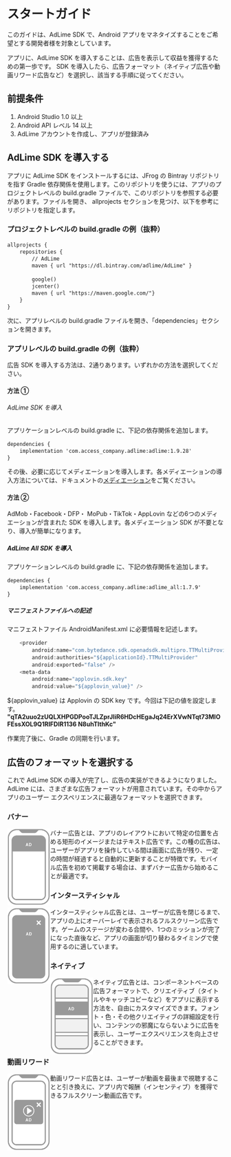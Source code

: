 # スタートガイド
このガイドは、AdLime SDK で、Android アプリをマネタイズすることをご希望とする開発者様を対象としています。

アプリに、AdLime SDK を導入することは、広告を表示して収益を獲得するための第一歩です。 SDK を導入したら、広告フォーマット（ネイティブ広告や動画リワード広告など）を選択し、該当する手順に従ってください。

## 前提条件

1. Android Studio 1.0 以上
2. Android API レベル 14 以上
3. AdLime アカウントを作成し、アプリが登録済み

## AdLime SDK を導入する

アプリに AdLime SDK をインストールするには、JFrog の Bintray リポジトリを指す Gradle 依存関係を使用します。このリポジトリを使うには、アプリのプロジェクトレベルの build.gradle ファイルで、このリポジトリを参照する必要があります。ファイルを開き、 allprojects セクションを見つけ、以下を参考にリポジトリを指定します。

### プロジェクトレベルの build.gradle の例（抜粋）

```
allprojects {
    repositories {
        // AdLime
        maven { url "https://dl.bintray.com/adlime/AdLime" }

        google()
        jcenter()
        maven { url "https://maven.google.com/"}
    }
}
```
次に、アプリレベルの build.gradle ファイルを開き、「dependencies」セクションを開きます。

### アプリレベルの build.gradle の例（抜粋）
広告 SDK を導入する方法は、2通りあります。いずれかの方法を選択してください。

#### 方法 ①

###### AdLime SDK を導入
アプリケーションレベルの build.gradle に、下記の依存関係を追加します。
```
dependencies {
    implementation 'com.access_company.adlime:adlime:1.9.28'
}
```
その後、必要に応じてメディエーションを導入します。各メディエーションの導入方法については、ドキュメントの[メディエーション](./Interstitial.md)をご覧ください。

#### 方法 ②
AdMob・Facebook・DFP・ MoPub・TikTok・AppLovin などの6つのメディエーションが含まれた SDK を導入します。各メディエーション SDK が不要となり、導入が簡単になります。

##### AdLime All SDK を導入
アプリケーションレベルの build.gradle に、下記の依存関係を追加します。
```
dependencies {
    implementation 'com.access_company.adlime:adlime_all:1.7.9'
}
```
##### マニフェストファイルへの記述
マニフェストファイル AndroidManifest.xml に必要情報を記述します。
```java
    <provider
        android:name="com.bytedance.sdk.openadsdk.multipro.TTMultiProvider"
        android:authorities="${applicationId}.TTMultiProvider"
        android:exported="false" />
    <meta-data
        android:name="applovin.sdk.key"
        android:value="${applovin_value}" />
```
${applovin_value} は Applovin の SDK key です。今回は下記の値を設定します。 **"qTA2uuo2zUQLXHPGDPooTJLZprJIiR6HDcHEgaJq24ErXVwNTqt73MlOFEssXOL9Q1RIFDlR1136
N8uhTlthKc"**

作業完了後に、Gradle の同期を行います。

## 広告のフォーマットを選択する

これで AdLime SDK の導入が完了し、広告の実装ができるようになりました。 AdLime には、さまざまな広告フォーマットが用意されています。その中からアプリのユーザー エクスペリエンスに最適なフォーマットを選択できます。


### バナー

<div class="clearfix cust-image-text">
<img src="./../images/ad_icons/format-banner.png"  width="100px"  align=left />
バナー広告とは、アプリのレイアウトにおいて特定の位置を占める矩形のイメージまたはテキスト広告です。この種の広告は、ユーザーがアプリを操作している間は画面に広告が残り、一定の時間が経過すると自動的に更新することが特徴です。モバイル広告を初めて掲載する場合は、まずバナー広告から始めることが最適です。
</div>

### インタースティシャル

<div class="clearfix cust-image-text">
<img src="./../images/ad_icons/format-interstitial.png" width="100px" align=left />
インタースティシャル広告とは、ユーザーが広告を閉じるまで、アプリの上にオーバーレイで表示されるフルスクリーン広告です。ゲームのステージが変わる合間や、1つのミッションが完了になった直後など、アプリの画面が切り替わるタイミングで使用するのに適しています。
</div>

### ネイティブ

<div class="clearfix cust-image-text">
<img src="./../images/ad_icons/format-native.png"  width="100px"  align=left />
ネイティブ広告とは、コンポーネントベースの広告フォーマットで、クリエイティブ（タイトルやキャッチコピーなど）をアプリに表示する方法を、自由にカスタマイズできます。フォント・色・その他クリエイティブの詳細設定を行い、コンテンツの邪魔にならないように広告を表示し、ユーザーエクスペリエンスを向上させることができます。
</div>

### 動画リワード

<div class="clearfix cust-image-text">
<img src="./../images/ad_icons/format-rewarded.png"  width="100px"  align=left />
動画リワード広告とは、ユーザーが動画を最後まで視聴することと引き換えに、アプリ内で報酬（インセンティブ）を獲得できるフルスクリーン動画広告です。
</div>



